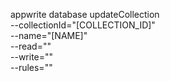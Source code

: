 appwrite database updateCollection \
        --collectionId="[COLLECTION_ID]" \
        --name="[NAME]" \
        --read="" \
        --write="" \
        --rules=""
